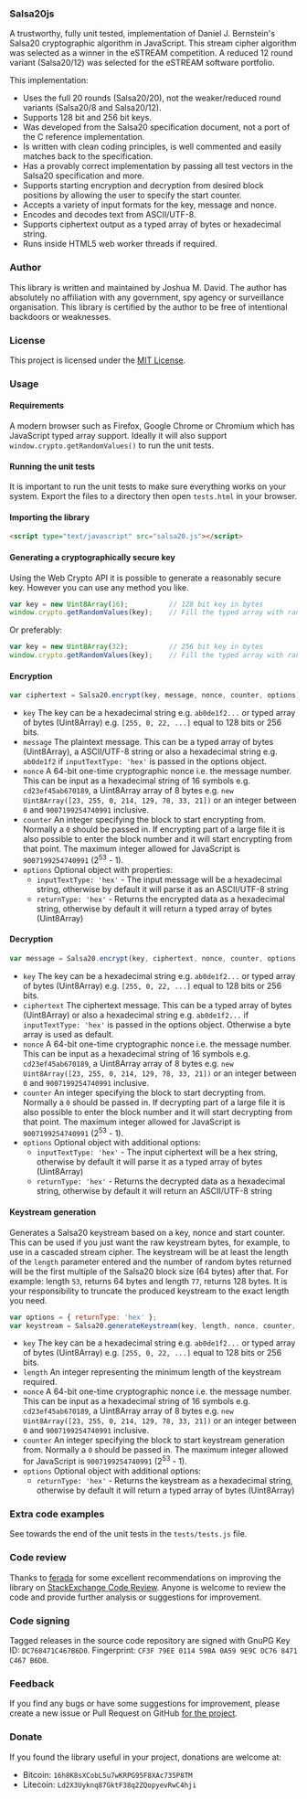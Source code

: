 ### Salsa20js

A trustworthy, fully unit tested, implementation of Daniel J. Bernstein's Salsa20 cryptographic algorithm in JavaScript. 
This stream cipher algorithm was selected as a winner in the eSTREAM competition. A reduced 12 round variant (Salsa20/12) 
was selected for the eSTREAM software portfolio.

This implementation:

* Uses the full 20 rounds (Salsa20/20), not the weaker/reduced round variants (Salsa20/8 and Salsa20/12).
* Supports 128 bit and 256 bit keys.
* Was developed from the Salsa20 specification document, not a port of the C reference implementation.
* Is written with clean coding principles, is well commented and easily matches back to the specification.
* Has a provably correct implementation by passing all test vectors in the Salsa20 specification and more.
* Supports starting encryption and decryption from desired block positions by allowing the user to specify the start counter.
* Accepts a variety of input formats for the key, message and nonce. 
* Encodes and decodes text from ASCII/UTF-8.
* Supports ciphertext output as a typed array of bytes or hexadecimal string.
* Runs inside HTML5 web worker threads if required.

### Author

This library is written and maintained by Joshua M. David. The author has absolutely no affiliation with any government, 
spy agency or surveillance organisation. This library is certified by the author to be free of intentional backdoors or weaknesses.

### License

This project is licensed under the [MIT License](http://opensource.org/licenses/MIT).

### Usage
#### Requirements

A modern browser such as Firefox, Google Chrome or Chromium which has JavaScript typed array support. Ideally it will 
also support `window.crypto.getRandomValues()` to run the unit tests.

#### Running the unit tests

It is important to run the unit tests to make sure everything works on your system. Export the files to a directory then open `tests.html` in your browser.

#### Importing the library

```HTML
<script type="text/javascript" src="salsa20.js"></script>
```

#### Generating a cryptographically secure key

Using the Web Crypto API it is possible to generate a reasonably secure key. However you can use any method you like.

```JavaScript
var key = new Uint8Array(16);          // 128 bit key in bytes
window.crypto.getRandomValues(key);    // Fill the typed array with random bytes from the Web Crypto API
```

Or preferably:

```JavaScript
var key = new Uint8Array(32);          // 256 bit key in bytes
window.crypto.getRandomValues(key);    // Fill the typed array with random bytes from the Web Crypto API
```

#### Encryption

```JavaScript
var ciphertext = Salsa20.encrypt(key, message, nonce, counter, options);
```

* `key` The key can be a hexadecimal string e.g. `ab0de1f2...` or typed array of bytes (Uint8Array) e.g. `[255, 0, 22, ...]` equal to 128 bits or 256 bits.
* `message` The plaintext message. This can be a typed array of bytes (Uint8Array), a ASCII/UTF-8 string or also a hexadecimal string e.g. `ab0de1f2` if `inputTextType: 'hex'` is passed in the options object.
* `nonce` A 64-bit one-time cryptographic nonce i.e. the message number. This can be input as a hexadecimal string of 16 symbols e.g. `cd23ef45ab670189`, a Uint8Array array of 8 bytes e.g. `new Uint8Array([23, 255, 0, 214, 129, 78, 33, 21])` or an integer between `0` and `9007199254740991` inclusive.
* `counter` An integer specifying the block to start encrypting from. Normally a `0` should be passed in. If encrypting part of a large file it is also possible to enter the block number and it will start encrypting from that point. The maximum integer allowed for JavaScript is `9007199254740991` (2<sup>53</sup> - 1).
* `options` Optional object with properties:
    * `inputTextType: 'hex'` - The input message will be a hexadecimal string, otherwise by default it will parse it as an ASCII/UTF-8 string
    * `returnType: 'hex'` - Returns the encrypted data as a hexadecimal string, otherwise by default it will return a typed array of bytes (Uint8Array)

#### Decryption

```JavaScript
var message = Salsa20.encrypt(key, ciphertext, nonce, counter, options);
```

* `key` The key can be a hexadecimal string e.g. `ab0de1f2...` or typed array of bytes (Uint8Array) e.g. `[255, 0, 22, ...]` equal to 128 bits or 256 bits.
* `ciphertext` The ciphertext message. This can be a typed array of bytes (Uint8Array) or also a hexadecimal string e.g. `ab0de1f2...` if `inputTextType: 'hex'` is passed in the options object. Otherwise a byte array is used as default.
* `nonce` A 64-bit one-time cryptographic nonce i.e. the message number. This can be input as a hexadecimal string of 16 symbols e.g. `cd23ef45ab670189`, a Uint8Array array of 8 bytes e.g. `new Uint8Array([23, 255, 0, 214, 129, 78, 33, 21])` or an integer between `0` and `9007199254740991` inclusive.
* `counter` An integer specifying the block to start decrypting from. Normally a `0` should be passed in. If decrypting part of a large file it is also possible to enter the block number and it will start decrypting from that point. The maximum integer allowed for JavaScript is `9007199254740991` (2<sup>53</sup> - 1).
* `options` Optional object with additional options:
	* `inputTextType: 'hex'` - The input ciphertext will be a hex string, otherwise by default it will parse it as a typed array of bytes (Uint8Array)
    * `returnType: 'hex'` - Returns the decrypted data as a hexadecimal string, otherwise by default it will return an ASCII/UTF-8 string

#### Keystream generation

Generates a Salsa20 keystream based on a key, nonce and start counter. This can be used if you just want the raw keystream bytes, for example, to use in a cascaded stream cipher. The keystream will be at least the length of the `length` parameter entered and the number of random bytes returned will be the first multiple of the Salsa20 block size (64 bytes) after that. For example: length `53`, returns 64 bytes and length `77`, returns 128 bytes. It is your responsibility to truncate the produced keystream to the exact length you need.

```JavaScript
var options = { returnType: 'hex' };
var keystream = Salsa20.generateKeystream(key, length, nonce, counter, options);
```

* `key` The key can be a hexadecimal string e.g. `ab0de1f2...` or typed array of bytes (Uint8Array) e.g. `[255, 0, 22, ...]` equal to 128 bits or 256 bits.
* `length` An integer representing the minimum length of the keystream required.
* `nonce` A 64-bit one-time cryptographic nonce i.e. the message number. This can be input as a hexadecimal string of 16 symbols e.g. `cd23ef45ab670189`, a Uint8Array array of 8 bytes e.g. `new Uint8Array([23, 255, 0, 214, 129, 78, 33, 21])` or an integer between `0` and `9007199254740991` inclusive.
* `counter` An integer specifying the block to start keystream generation from. Normally a `0` should be passed in. The maximum integer allowed for JavaScript is `9007199254740991` (2<sup>53</sup> - 1).
* `options` Optional object with additional options:
    * `returnType: 'hex'` - Returns the keystream as a hexadecimal string, otherwise by default it will return a typed array of bytes (Uint8Array)

### Extra code examples

See towards the end of the unit tests in the `tests/tests.js` file.

### Code review

Thanks to [ferada](https://codereview.stackexchange.com/users/54571/ferada) for some excellent recommendations on improving the library on [StackExchange Code Review](https://codereview.stackexchange.com/q/80017). Anyone is welcome to review the code and provide further analysis or suggestions for improvement.

### Code signing

Tagged releases in the source code repository are signed with GnuPG Key ID: `DC768471C467B6D0`. Fingerprint: `CF3F 79EE 0114 59BA 0A59 9E9C DC76 8471 C467 B6D0`.

### Feedback 

If you find any bugs or have some suggestions for improvement, please create a new issue or Pull Request on GitHub [for the project](https://github.com/salsa20js/salsa20js/issues).

### Donate

If you found the library useful in your project, donations are welcome at:

* Bitcoin: `16h8K8sXCobL5u7wKRPG95F8XAc735P8TM`
* Litecoin: `Ld2X3Uyknq87GktF38q2ZQopyevRwC4hji`